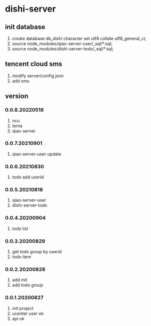 # dishi-server

## init database
1. create database db_dishi character set utf8 collate utf8_general_ci;
2. source node_modules/qiao-server-user/_sql/*.sql;
3. source node_modules/dishi-server-todo/_sql/*.sql;

## tencent cloud sms
1. modify server/config.json
2. add sms 

## version
### 0.0.8.20220518
1. ncu
2. lerna
3. qiao-server

### 0.0.7.20210901
1. qiao-server-user update

### 0.0.6.20210830
1. todo add userid

### 0.0.5.20210818
1. qiao-server-user
2. dishi-server-todo

### 0.0.4.20200904
1. todo list

### 0.0.3.20200829
1. get todo group by userid
2. todo item

### 0.0.2.20200828
1. add mit
2. add todo group

### 0.0.1.20200827
1. init project
2. ucenter user ok
3. api ok
